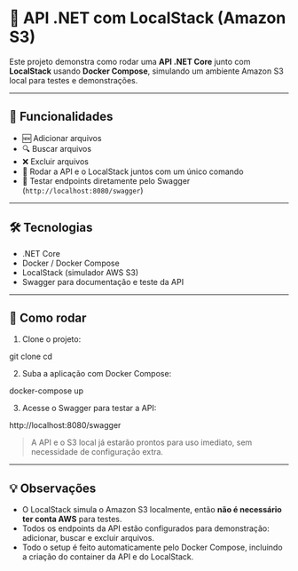 # 🐳 API .NET com LocalStack (Amazon S3)

Este projeto demonstra como rodar uma **API .NET Core** junto com **LocalStack** usando **Docker Compose**, simulando um ambiente Amazon S3 local para testes e demonstrações.

---

## 🚀 Funcionalidades

- 🆕 Adicionar arquivos  
- 🔍 Buscar arquivos  
- ❌ Excluir arquivos  
- 🐳 Rodar a API e o LocalStack juntos com um único comando  
- 📂 Testar endpoints diretamente pelo Swagger (`http://localhost:8080/swagger`)

---

## 🛠️ Tecnologias

- .NET Core  
- Docker / Docker Compose  
- LocalStack (simulador AWS S3)  
- Swagger para documentação e teste da API

---

## 🐳 Como rodar

1. Clone o projeto:

git clone <seu-repositorio>
cd <pasta-do-projeto>

2. Suba a aplicação com Docker Compose:

docker-compose up

3. Acesse o Swagger para testar a API:

http://localhost:8080/swagger

> A API e o S3 local já estarão prontos para uso imediato, sem necessidade de configuração extra.

---

## 💡 Observações

- O LocalStack simula o Amazon S3 localmente, então **não é necessário ter conta AWS** para testes.  
- Todos os endpoints da API estão configurados para demonstração: adicionar, buscar e excluir arquivos.  
- Todo o setup é feito automaticamente pelo Docker Compose, incluindo a criação do container da API e do LocalStack.  
